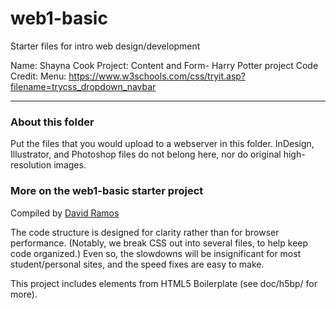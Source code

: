 # web1-basic

Starter files for intro web design/development

Name: Shayna Cook
Project: Content and Form- Harry Potter project
Code Credit:
Menu: https://www.w3schools.com/css/tryit.asp?filename=trycss_dropdown_navbar
***

### About this folder

Put the files that you would upload to a webserver in this folder. InDesign, Illustrator, and Photoshop files do not belong here, nor do original high-resolution images.

### More on the web1-basic starter project

Compiled by [David Ramos](http://imaginaryterrain.com)

The code structure is designed for clarity rather than for browser performance. (Notably, we break CSS out into several files, to help keep code organized.) Even so, the slowdowns will be insignificant for most student/personal sites, and the speed fixes are easy to make.

This project includes elements from HTML5 Boilerplate (see doc/h5bp/ for more).
